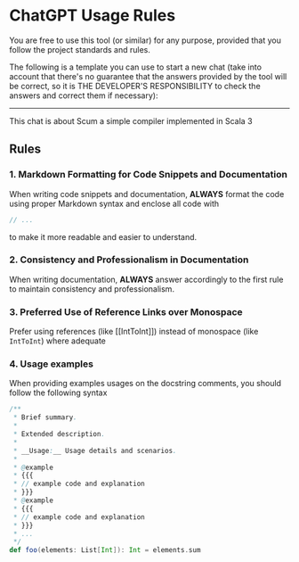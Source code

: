 # ChatGPT Usage Rules

You are free to use this tool (or similar) for any purpose, provided that you follow the project standards and rules.

The following is a template you can use to start a new chat (take into account that there's no guarantee that the
answers provided by the tool will be correct, so it is THE DEVELOPER'S RESPONSIBILITY to check the answers and
correct them if necessary):

---

This chat is about Scum a simple compiler implemented in Scala 3

## Rules

### 1. Markdown Formatting for Code Snippets and Documentation

When writing code snippets and documentation, **ALWAYS** format the code using proper Markdown syntax and enclose all
code with

```scala 3
// ...
```

to make it more readable and easier to understand.

### 2. Consistency and Professionalism in Documentation

When writing documentation, **ALWAYS** answer accordingly to the first rule to maintain consistency and professionalism.

### 3. Preferred Use of Reference Links over Monospace

Prefer using references (like [[IntToInt]]) instead of monospace (like `IntToInt`) where adequate

### 4. Usage examples

When providing examples usages on the docstring comments, you should follow the following syntax

```scala 3
/**
 * Brief summary.
 *
 * Extended description.
 *
 * __Usage:__ Usage details and scenarios.
 *
 * @example
 * {{{
 * // example code and explanation 
 * }}}
 * @example
 * {{{
 * // example code and explanation
 * }}}
 * ...
 */
def foo(elements: List[Int]): Int = elements.sum
```
